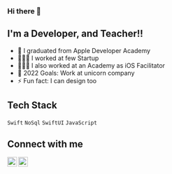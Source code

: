 ### Hi there 👋

<!--
**reyhanl/reyhanl** is a ✨ _special_ ✨ repository because its `README.md` (this file) appears on your GitHub profile.
-->

## I'm a Developer, and Teacher!!

- 🍎 I graduated from Apple Developer Academy 
- 🧑🏼‍💻 I worked at few Startup
- 👨🏼‍🏫 I also worked at an Academy as iOS Facilitator
- 🍎 2022 Goals: Work at unicorn company
- ⚡ Fun fact: I can design too

## Tech Stack 
`Swift` `NoSql` `SwiftUI` `JavaScript`

## Connect with me


[<img align="left" alt="codeSTACKr | LinkedIn" width="22px" src="https://cdn.jsdelivr.net/npm/simple-icons@v3/icons/linkedin.svg" />][linkedin]
[<img align="left" alt="codeSTACKr | Instagram" width="22px" src="https://cdn.jsdelivr.net/npm/simple-icons@v3/icons/instagram.svg" />][instagram]



[instagram]: https://instagram.com/reyhanmuhammadl
[linkedin]: https://linkedin.com/in/reyhan-muhammad-894148173/
